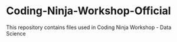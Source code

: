 # Coding-Ninja-Workshop-Official
This repository contains files used in Coding Ninja Workshop - Data Science

